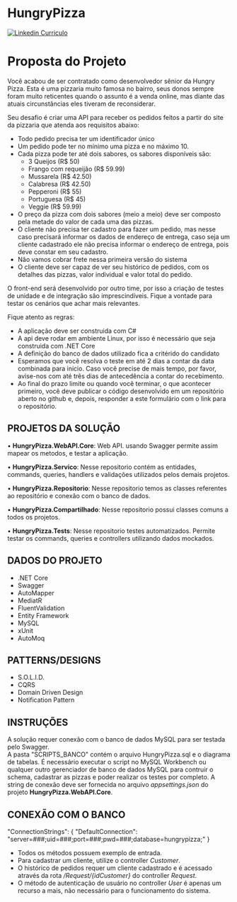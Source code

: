 # HungryPizza
[![Linkedin Curriculo](https://cariadmarketing.com/wp-content/uploads/2013/11/default-share.png)](https://www.linkedin.com/in/cassioguilhermy/)

# Proposta do Projeto

Você acabou de ser contratado como desenvolvedor sênior da Hungry Pizza. Esta é uma pizzaria muito famosa no bairro, seus donos sempre foram muito reticentes quando o assunto é a venda online, mas diante das atuais circunstâncias eles tiveram de reconsiderar. 

Seu desafio é criar uma API para receber os pedidos feitos a partir do site da pizzaria que atenda aos requisitos abaixo:

- Todo pedido precisa ter um identificador único
- Um pedido pode ter no mínimo uma pizza e no máximo 10.
- Cada pizza pode ter até dois sabores, os sabores disponíveis são:
	 - 3 Queijos (R$ 50)
	 - Frango com requeijão (R$ 59.99)
	 - Mussarela (R$ 42.50)
	 - Calabresa (R$ 42.50)
	 - Pepperoni (R$ 55)
	 - Portuguesa (R$ 45)
	 - Veggie (R$ 59.99)
- O preço da pizza com dois sabores (meio a meio) deve ser composto pela metade do valor de cada uma das pizzas.
- O cliente não precisa ter cadastro para fazer um pedido, mas nesse caso precisará informar os dados de endereço de entrega, caso seja um cliente cadastrado ele não precisa informar o endereço de entrega, pois deve constar em seu cadastro.
- Não vamos cobrar frete nessa primeira versão do sistema
- O cliente deve ser capaz de ver seu histórico de pedidos, com os detalhes das pizzas, valor individual e valor total do pedido.

O front-end será desenvolvido por outro time, por isso a criação de testes de unidade e de integração são imprescindíveis. Fique a vontade para testar os cenários que achar mais relevantes.

Fique atento as regras:
- A aplicação deve ser construida com C#
- A api deve rodar em ambiente Linux, por isso é necessário que seja construida com .NET Core
- A definição do banco de dados utilizado fica a critérido do candidato
- Esperamos que você resolva o teste em até 2 dias a contar da data combinada para início. Caso você precise de mais tempo, por favor, avise-nos com até três dias de antecedência a contar do recebimento.
- Ao final do prazo limite ou quando você terminar, o que acontecer primeiro, você deve publicar o código desenvolvido em um repositório aberto no github e, depois, responder a este formulário com o link para o repositório.

## PROJETOS DA SOLUÇÃO

• **HungryPizza.WebAPI.Core**: Web API. usando Swagger permite assim mapear os metodos, e testar a aplicação.

• **HungryPizza.Servico**: Nesse repositorio contém as entidades, commands, queries, handlers e validações utilizados pelos demais projetos.

• **HungryPizza.Repositorio**: Nesse repositorio temos as classes referentes ao repositório e conexão com o banco de dados.

• **HungryPizza.Compartilhado**: Nesse repositorio possui classes comuns a todos os projetos.

• **HungryPizza.Tests**: Nesse repositorio testes automatizados. Permite testar os commands, queries e controllers utilizando dados mockados.

## DADOS DO PROJETO

- .NET Core 
- Swagger
- AutoMapper
- MediatR
- FluentValidation
- Entity Framework
- MySQL
- xUnit
- AutoMoq

## PATTERNS/DESIGNS

- S.O.L.I.D.
- CQRS
- Domain Driven Design
- Notification Pattern

## INSTRUÇÕES

A solução requer conexão com o banco de dados MySQL para ser testada pelo Swagger.  
A pasta "SCRIPTS_BANCO" contém o arquivo HungryPizza.sql e o diagrama de tabelas. É necessário executar o script no MySQL Workbench ou qualquer outro gerenciador de banco de dados MySQL para contruir o schema, cadastrar as pizzas e poder realizar os testes por completo.
A string de conexão deve ser fornecida no arquivo _appsettings.json_ do projeto **HungryPizza.WebAPI.Core**.

## CONEXÃO COM O BANCO

"ConnectionStrings": {
    "DefaultConnection": "server=###;uid=###;port=###;pwd=###;database=hungrypizza;"
}

- Todos os métodos possuem exemplo de entrada.  
- Para cadastrar um cliente, utilize o controller _Customer_.  
- O histórico de pedidos requer um cliente cadastrado e é acessado através da rota _/Request/{idCustomer}_ do controller _Request_.  
- O método de autenticação de usuário no controller _User_ é apenas um recurso a mais, não necessário para o funcionamento do sistema.
